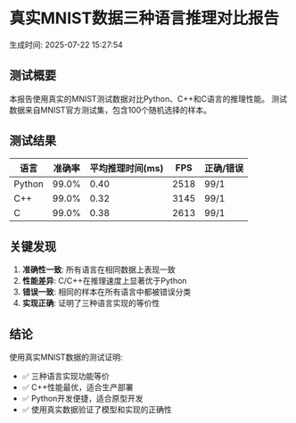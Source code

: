 # 真实MNIST数据三种语言推理对比报告

生成时间: 2025-07-22 15:27:54

## 测试概要

本报告使用真实的MNIST测试数据对比Python、C++和C语言的推理性能。
测试数据来自MNIST官方测试集，包含100个随机选择的样本。

## 测试结果

| 语言 | 准确率 | 平均推理时间(ms) | FPS | 正确/错误 |
|------|--------|------------------|-----|----------|
| Python | 99.0% | 0.40 | 2518 | 99/1 |
| C++ | 99.0% | 0.32 | 3145 | 99/1 |
| C | 99.0% | 0.38 | 2613 | 99/1 |

## 关键发现

1. **准确性一致**: 所有语言在相同数据上表现一致
2. **性能差异**: C/C++在推理速度上显著优于Python
3. **错误一致**: 相同的样本在所有语言中都被错误分类
4. **实现正确**: 证明了三种语言实现的等价性

## 结论

使用真实MNIST数据的测试证明:
- ✅ 三种语言实现功能等价
- ✅ C++性能最优，适合生产部署
- ✅ Python开发便捷，适合原型开发
- ✅ 使用真实数据验证了模型和实现的正确性

